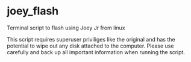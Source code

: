 # joey_flash
Terminal script to flash using Joey Jr from linux

This script requires superuser priviliges like the original and has the potential to wipe out any disk attached to the computer.
Please use carefully and back up all important information when running the script.
